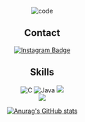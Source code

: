 <div align="center">
 
 ![code](https://user-images.githubusercontent.com/108149029/175757890-16535a86-d4e6-41bb-8391-45dc330fee56.gif) <br/>

 
 
  ## Contact <br/>
  [![Instagram Badge](https://img.shields.io/badge/-Instagram-dd2a7b?style=flat-square&logo=instagram&logoColor=white&link=https://www.instagram.com/ye0on_p/)](https://www.instagram.com/ye0on_p/)<br/>
   ## Skills
![C](https://img.shields.io/badge/c-%2300599C.svg?style=for-the-badge&logo=c&logoColor=white)
![Java](https://img.shields.io/badge/java-%23ED8B00.svg?style=for-the-badge&logo=java&logoColor=white)
<img src="https://img.shields.io/badge/linux-FCC624?style=for-the-badge&logo=linux&logoColor=black"> <br/>
<img src="https://img.shields.io/badge/JavaScript-F7DF1E?style=flat-square&logo=JavaScript&logoColor=white"/></a>
 
[![Anurag's GitHub stats](https://github-readme-stats.vercel.app/api?username=yeo0n)](https://github.com/anuraghazra/github-readme-stats)

</div>
